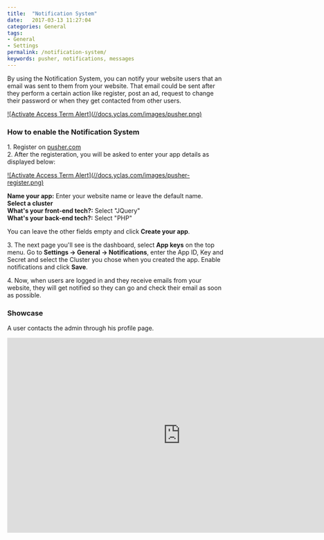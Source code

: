```yaml
---
title:  "Notification System"
date:   2017-03-13 11:27:04
categories: General
tags: 
- General
- Settings
permalink: /notification-system/
keywords: pusher, notifications, messages
---
```

By using the Notification System, you can notify your website users that an email was sent to them from your website. That email could be sent after they perform a certain action like register, post an ad, request to change their password or when they get contacted from other users.

<a href="//docs.yclas.com/images/pusher.png" class="thumbnail gallery-item" data-gallery>
![Activate Access Term Alert](//docs.yclas.com/images/pusher.png)
</a>

### How to enable the Notification System

1\. Register on [pusher.com](https://dashboard.pusher.com/accounts/sign_up) <br>
2\. After the registeration, you will be asked to enter your app details as displayed below:

<a href="//docs.yclas.com/images/pusher-register.png" class="thumbnail gallery-item" data-gallery>
![Activate Access Term Alert](//docs.yclas.com/images/pusher-register.png)
</a>

**Name your app:** Enter your website name or leave the default name.<br>
**Select a cluster**<br>
**What's your front-end tech?:** Select "JQuery"<br>
**What's your back-end tech?:** Select "PHP"<br>

You can leave the other fields empty and click **Create your app**.

3\. The next page you'll see is the dashboard, select **App keys** on the top menu. Go to **Settings -> General -> Notifications**, enter the App ID, Key and Secret and select the Cluster you chose when you created the app. Enable notifications and click **Save**.

4\. Now, when users are logged in and they receive emails from your website, they will get notified so they can go and check their email as soon as possible.

### Showcase

A user contacts the admin through his profile page.

<iframe width="800" height="450" src="https://www.youtube.com/embed/zjWFo1JFhw8" frameborder="0" allowfullscreen></iframe>

